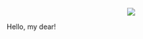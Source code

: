 <p align="center"><img src="https://i.giphy.com/RThN0hOS2GO4M.gif" /></p>


<p> Hello, my dear! </p> 
